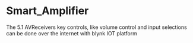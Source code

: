# Smart_Amplifier
The 5.1 AVReceivers key controls, like volume control and input selections can be done over the internet with blynk IOT platform
